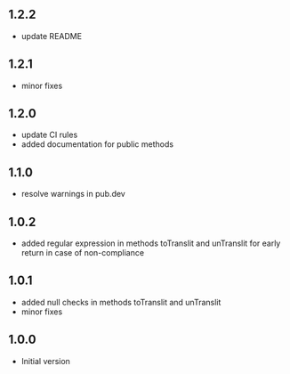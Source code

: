 ## 1.2.2
- update README

## 1.2.1

- minor fixes

## 1.2.0

- update CI rules
- added documentation for public methods

## 1.1.0

- resolve warnings in pub.dev

## 1.0.2

- added regular expression in methods toTranslit and unTranslit for early return in case of non-compliance

## 1.0.1

- added null checks in methods toTranslit and unTranslit
- minor fixes

## 1.0.0

- Initial version
